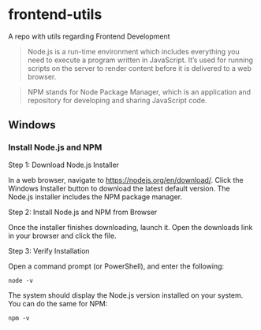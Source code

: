 # frontend-utils
A repo with utils regarding Frontend Development

> Node.js is a run-time environment which includes everything you need to execute a program written in JavaScript. It’s used for running scripts on the server to render content before it is delivered to a web browser.

> NPM stands for Node Package Manager, which is an application and repository for developing and sharing JavaScript code.


## Windows

### Install Node.js and NPM

Step 1: Download Node.js Installer

In a web browser, navigate to https://nodejs.org/en/download/. Click the Windows Installer button to download the latest default version. The Node.js installer includes the NPM package manager.

Step 2: Install Node.js and NPM from Browser

Once the installer finishes downloading, launch it. Open the downloads link in your browser and click the file. 

Step 3: Verify Installation

Open a command prompt (or PowerShell), and enter the following:
```shell
node -v
```
The system should display the Node.js version installed on your system. You can do the same for NPM:
```shell
npm -v
```


